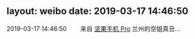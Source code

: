 layout: weibo
date: 2019-03-17 14:46:50
---
<meta name="referrer" content="no-referrer" />

2019-03-17 14:46:50  &nbsp;&nbsp;&nbsp;&nbsp;&nbsp;&nbsp; 来自 <a href="http://app.weibo.com/t/feed/Z4AgP" rel="nofollow">坚果手机 Pro</a>
兰州的空姐真丑… ​​​

